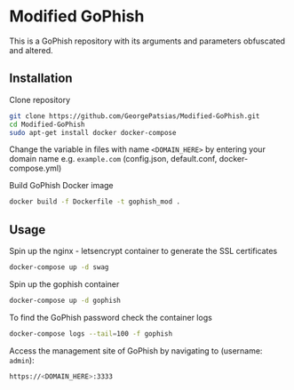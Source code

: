 # Modified GoPhish
This is a GoPhish repository with its arguments and parameters obfuscated and altered.

## Installation
Clone repository
```bash
git clone https://github.com/GeorgePatsias/Modified-GoPhish.git
cd Modified-GoPhish
sudo apt-get install docker docker-compose
```
Change the variable in files with name `<DOMAIN_HERE>` by entering your domain name e.g. `example.com` (config.json, default.conf, docker-compose.yml)

Build GoPhish Docker image
```bash
docker build -f Dockerfile -t gophish_mod .
```

## Usage
Spin up the nginx - letsencrypt container to generate the SSL certificates
```bash
docker-compose up -d swag
```
Spin up the gophish container
```bash
docker-compose up -d gophish
```

To find the GoPhish password check the container logs
```bash
docker-compose logs --tail=100 -f gophish
```

Access the management site of GoPhish by navigating to (username: `admin`):
```bash
https://<DOMAIN_HERE>:3333
```

